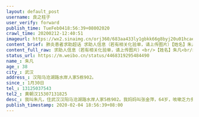 ```yaml
---
layout: default_post
username: 良之柱子
user_verify: forward
publish_time: TueFeb0418:56:39+08002020
crawl_time: 20200212-12:40:51
imageurl: https://wx2.sinaimg.cn/orj360/683aa433ly1gbkk66g8byj20u01hcaej.jpg,https://wx1.sinaimg.cn/orj360/683aa433ly1gbkk67338nj20u01hcn0a.jpg,https://wx3.sinaimg.cn/orj360/683aa433ly1gbkk67o921j20u01hc78v.jpg,https://wx3.sinaimg.cn/orj360/683aa433ly1gbkkez7wesj20u01hcaft.jpg
content_brief: 肺炎患者求助超话 求助人信息（若有相关化验单，请上传图片）【姓名】朱凡【年龄】38【所在城市】武汉【所在小区、社区】汉阳马沧湖路水岸人家5栋902。【患病时间】1月30日【联系方式】13125037543【其他紧急联系人】黄朝汉 15307131825【病情描述】我叫朱凡，住武汉汉阳马沧湖路水岸人家5 ...全文
content_full_raw: 求助人信息（若有相关化验单，请上传图片）<br/>【姓名】朱凡<br/>【年龄】38<br/>【所在城市】武汉<br/>【所在小区、社区】汉阳马沧湖路水岸人家5栋902。<br/>【患病时间】1月30日<br/>【联系方式】13125037543<br/>【其他紧急联系人】黄朝汉15307131825<br/>【病情描述】我叫朱凡，住武汉汉阳马沧湖路水岸人家5栋902。我妈妈叫张金萍，64岁，咳嗽乏力多日，于1月30日在汉阳医院诊断为双肺CT毛玻璃状，白肺，加上原有多种基础性疾病，心肝脾肺都有问题，虽想尽办法打上了针，并用上呼吸机，但妈妈呼吸已日渐困难、奄奄一息。现在我也被感染，家里老人孩子估计也无法幸免。<br/>社会公布的各种电话均已打，要么说管不了，要么说让我们等。社区人员和汉阳医院的医生都说不做核酸检查就不能收治入院，要做核酸就只有找省里的关系。难道有权有势人的命就该救，像我们这种无权无势的普通老白姓就该死全家吗？<br/>病毒肆掠，家里最后几个口罩已用完，我每天还不得不往返于医院、药店、超市、社区。我担心每天接触到我的数百人，我更担心万一我一家人死在家中造成大面积污染，整个小区数千人怎么办？
status_url: https://m.weibo.cn/status/4468319295484490
name_: 朱凡
age_: 38
city_: 武汉
address_: 汉阳马沧湖路水岸人家5栋902。
since_: 1月30日
tel_: 13125037543
tel2_: 黄朝汉15307131825
desc_: 我叫朱凡，住武汉汉阳马沧湖路水岸人家5栋902。我妈妈叫张金萍，64岁，咳嗽乏力多日，于1月30日在汉阳医院诊断为双肺CT毛玻璃状，白肺，加上原有多种基础性疾病，心肝脾肺都有问题，虽想尽办法打上了针，并用上呼吸机，但妈妈呼吸已日渐困难、奄奄一息。现在我也被感染，家里老人孩子估计也无法幸免。社会公布的各种电话均已打，要么说管不了，要么说让我们等。社区人员和汉阳医院的医生都说不做核酸检查就不能收治入院，要做核酸就只有找省里的关系。难道有权有势人的命就该救，像我们这种无权无势的普通老白姓就该死全家吗？病毒肆掠，家里最后几个口罩已用完，我每天还不得不往返于医院、药店、超市、社区。我担心每天接触到我的数百人，我更担心万一我一家人死在家中造成大面积污染，整个小区数千人怎么办？
publish_timestamp: 2020-02-04 18:56:39+08:00
---
```


